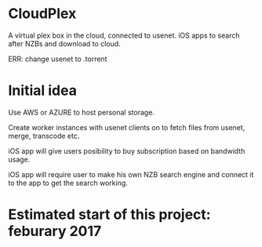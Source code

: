 # CloudPlex
A virtual plex box in the cloud, connected to usenet. iOS apps to search after NZBs and download to cloud.

ERR: change usenet to .torrent

# Initial idea
Use AWS or AZURE to host personal storage.

Create worker instances with usenet clients on to fetch files from usenet, merge, transcode etc.

iOS app will give users posibility to buy subscription based on bandwidth usage.

iOS app will require user to make his own NZB search engine and connect it to the app to get the search working.

# Estimated start of this project: feburary 2017
